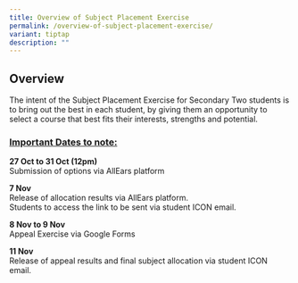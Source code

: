 ```yaml
---
title: Overview of Subject Placement Exercise
permalink: /overview-of-subject-placement-exercise/
variant: tiptap
description: ""
---
```

<h2>Overview</h2>
<p>The intent of the Subject Placement Exercise for Secondary Two students
is to bring out the best in each student, by giving them an opportunity
to select a course that best fits their interests, strengths and potential.</p>
<p></p>
<h3><strong><u>Important Dates to note:</u></strong></h3>
<p><strong>27 Oct to 31 Oct (12pm)</strong>
<br>Submission of options via AllEars platform</p>
<p><strong>7 Nov</strong>
<br>Release of allocation results via AllEars platform.
<br>Students to access the link to be sent via student ICON email.</p>
<p><strong>8 Nov to 9 Nov</strong>
<br>Appeal Exercise via Google Forms</p>
<p><strong>11 Nov</strong>
<br>Release of appeal results and final subject allocation via student ICON
email.</p>